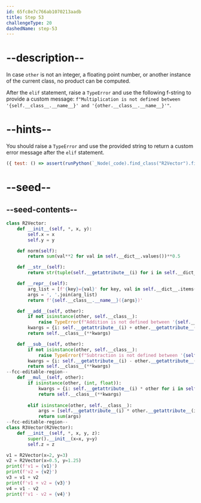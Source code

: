 ```yaml
---
id: 65fc8e7c766ab1070213aadb
title: Step 53
challengeType: 20
dashedName: step-53
---
```


# --description--

In case `other` is not an integer, a floating point number, or another instance of the current class, no product can be computed.

After the `elif` statement, raise a `TypeError` and use the following f-string to provide a custom message: `f"Multiplication is not defined between '{self.__class__.__name__}' and '{other.__class__.__name__}'"`.

# --hints--

You should raise a `TypeError` and use the provided string to return a custom error message after the `elif` statement.

```js
({ test: () => assert(runPython(`_Node(_code).find_class("R2Vector").find_function("__mul__").has_stmt('raise TypeError(f"Multiplication is not defined between \\'{self.__class__.__name__}\\' and \\'{other.__class__.__name__}\\'")')`)) })
```

# --seed--

## --seed-contents--

```py
class R2Vector:
    def __init__(self, *, x, y):
        self.x = x
        self.y = y

    def norm(self):
        return sum(val**2 for val in self.__dict__.values())**0.5

    def __str__(self):
        return str(tuple(self.__getattribute__(i) for i in self.__dict__))

    def __repr__(self):
        arg_list = [f'{key}={val}' for key, val in self.__dict__.items()]
        args = ', '.join(arg_list)
        return f'{self.__class__.__name__}({args})'

    def __add__(self, other):
        if not isinstance(other, self.__class__):
            raise TypeError(f"Addition is not defined between '{self.__class__.__name__}' and '{other.__class__.__name__}'")
        kwargs = {i: self.__getattribute__(i) + other.__getattribute__(i) for i in self.__dict__}
        return self.__class__(**kwargs)

    def __sub__(self, other):
        if not isinstance(other, self.__class__):
            raise TypeError(f"Subtraction is not defined between '{self.__class__.__name__}' and '{other.__class__.__name__}'")
        kwargs = {i: self.__getattribute__(i) - other.__getattribute__(i) for i in self.__dict__}
        return self.__class__(**kwargs)
--fcc-editable-region--
    def __mul__(self, other):
        if isinstance(other, (int, float)):
            kwargs = {i: self.__getattribute__(i) * other for i in self.__dict__}
            return self.__class__(**kwargs)
        
        elif isinstance(other, self.__class__):
            args = [self.__getattribute__(i) * other.__getattribute__(i) for i in self.__dict__]
            return sum(args)
--fcc-editable-region--
class R3Vector(R2Vector):
    def __init__(self, *, x, y, z):
        super().__init__(x=x, y=y)
        self.z = z

v1 = R2Vector(x=2, y=3)
v2 = R2Vector(x=0.5, y=1.25)
print(f'v1 = {v1}')
print(f'v2 = {v2}')
v3 = v1 + v2
print(f'v1 + v2 = {v3}')
v4 = v1 - v2
print(f'v1 - v2 = {v4}')

```
